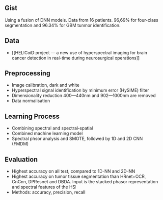 
## Gist
Using a fusion of DNN models. Data from 16 patients. 96,69% for four-class segmentation and 96.34% for GBM tunmor identification.


## Data
- [[HELICoiD project — a new use of hyperspectral imaging for brain cancer detection in real-time during neurosurgical operations]]


## Preprocessing
- Image calibration, dark and white
- Hyperspectral signal identification by minimum error (HySIME) filter
- Dimensionality reduction 400—440nm and 902—1000nm are removed
- Data normalisation


## Learning Process
- Combining spectral and spectral-spatial
- Combined machine learning model
- Spectral phsor analysis and SMOTE, followed by 1D and 2D CNN (FMDM)


## Evaluation
- Highest accuracy on all test, compared to 1D-NN and 2D-NN
- Highest accuracy on tumor tissue segmentation than HRnet+OCR, CnCnn, DPResnet and DBDA. Input is the stacked phasor representation and spectral features of the HSI
- Methods: accuracy, precision, recall